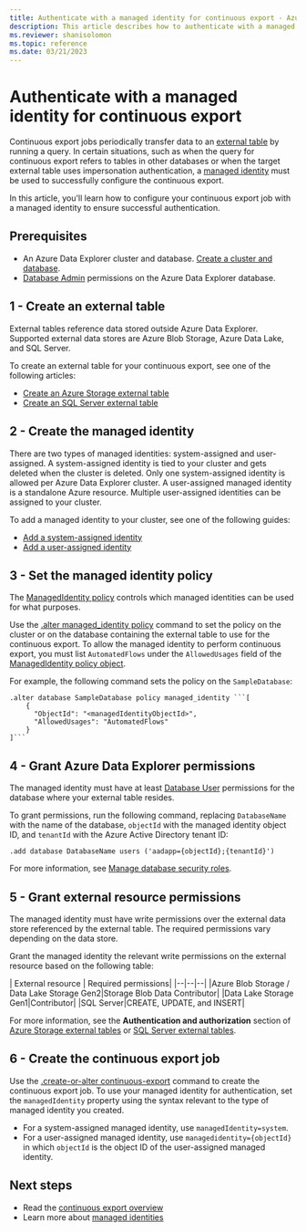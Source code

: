 ```yaml
---
title: Authenticate with a managed identity for continuous export - Azure Data Explorer
description: This article describes how to authenticate with a managed identity for continuous export in Azure Data Explorer.
ms.reviewer: shanisolomon
ms.topic: reference
ms.date: 03/21/2023
---
```

# Authenticate with a managed identity for continuous export

Continuous export jobs periodically transfer data to an [external table](../../query/schema-entities/externaltables.md) by running a query. In certain situations, such as when the query for continuous export refers to tables in other databases or when the target external table uses impersonation authentication, a [managed identity](../../../managed-identities-overview.md) must be used to successfully configure the continuous export.

In this article, you'll learn how to configure your continuous export job with a managed identity to ensure successful authentication.

## Prerequisites

* An Azure Data Explorer cluster and database. [Create a cluster and database](create-cluster-database-portal.md).
* [Database Admin](../access-control/role-based-access-control.md) permissions on the Azure Data Explorer database.

## 1 - Create an external table

External tables reference data stored outside Azure Data Explorer. Supported external data stores are Azure Blob Storage, Azure Data Lake, and SQL Server.

To create an external table for your continuous export, see one of the following articles:

* [Create an Azure Storage external table](../external-tables-azurestorage-azuredatalake.md)
* [Create an SQL Server external table](../external-sql-tables.md)

## 2 - Create the managed identity

There are two types of managed identities: system-assigned and user-assigned. A system-assigned identity is tied to your cluster and gets deleted when the cluster is deleted. Only one system-assigned identity is allowed per Azure Data Explorer cluster. A user-assigned managed identity is a standalone Azure resource. Multiple user-assigned identities can be assigned to your cluster.

To add a managed identity to your cluster, see one of the following guides:

* [Add a system-assigned identity](../../../configure-managed-identities-cluster.md#add-a-system-assigned-identity)
* [Add a user-assigned identity](../../../configure-managed-identities-cluster.md#add-a-user-assigned-identity)

## 3 - Set the managed identity policy

The [ManagedIdentity policy](../managed-identity-policy.md) controls which managed identities can be used for what purposes.

Use the [.alter managed_identity policy](../alter-managed-identity-policy-command.md) command to set the policy on the cluster or on the database containing the external table to use for the continuous export. To allow the managed identity to perform continuous export, you must list `AutomatedFlows` under the `AllowedUsages` field of the [ManagedIdentity policy object](../managed-identity-policy.md#the-managedidentity-policy-object).

For example, the following command sets the policy on the `SampleDatabase`:

```kusto
.alter database SampleDatabase policy managed_identity ```[
    {
      "ObjectId": "<managedIdentityObjectId>",
      "AllowedUsages": "AutomatedFlows"
    }
]```
```

## 4 - Grant Azure Data Explorer permissions

The managed identity must have at least [Database User](../access-control/role-based-access-control.md) permissions for the database where your external table resides.

To grant permissions, run the following command, replacing `DatabaseName` with the name of the database, `objectId` with the managed identity object ID, and `tenantId` with the Azure Active Directory tenant ID:

```kusto
.add database DatabaseName users ('aadapp={objectId};{tenantId}')
```

For more information, see [Manage database security roles](../manage-database-security-roles.md#add-and-remove-security-roles).

## 5 - Grant external resource permissions

The managed identity must have write permissions over the external data store referenced by the external table. The required permissions vary depending on the data store.

Grant the managed identity the relevant write permissions on the external resource based on the following table:

| External resource | Required permissions|
|--|--|--|
|Azure Blob Storage / Data Lake Storage Gen2|Storage Blob Data Contributor|
|Data Lake Storage Gen1|Contributor|
|SQL Server|CREATE, UPDATE, and INSERT|

For more information, see the **Authentication and authorization** section of [Azure Storage external tables](../external-tables-azurestorage-azuredatalake.md#authentication-and-authorization) or [SQL Server external tables](../external-sql-tables.md#authentication-and-authorization).

## 6 - Create the continuous export job

Use the [.create-or-alter continuous-export](create-alter-continuous.md) command to create the continuous export job. To use your managed identity for authentication, set the `managedIdentity` property using the syntax relevant to the type of managed identity you created.

* For a system-assigned managed identity, use `managedIdentity=system`.
* For a user-assigned managed identity, use `managedidentity={objectId}` in which `objectId` is the object ID of the user-assigned managed identity.

## Next steps

* Read the [continuous export overview](continuous-data-export.md)
* Learn more about [managed identities](../../../managed-identities-overview.md)
